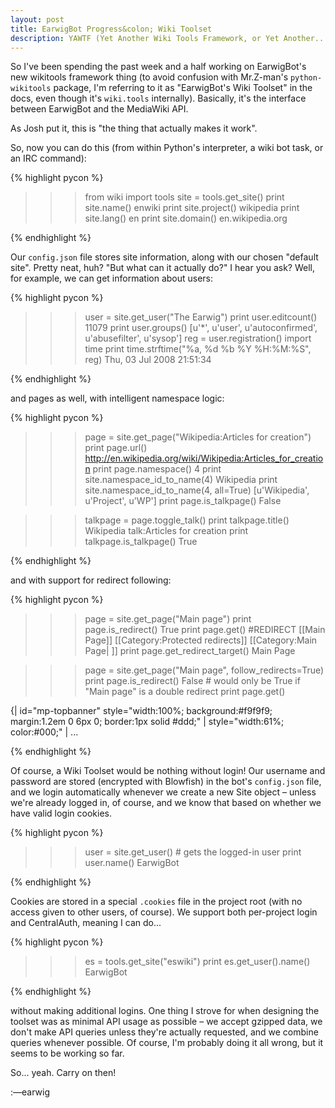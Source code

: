 ```yaml
---
layout: post
title: EarwigBot Progress&colon; Wiki Toolset
description: YAWTF (Yet Another Wiki Tools Framework, or Yet Another... WTF?)
---
```


So I've been spending the past week and a half working on EarwigBot's new
wikitools framework thing (to avoid confusion with Mr.Z-man's
`python-wikitools` package, I'm referring to it as "EarwigBot's Wiki Toolset"
in the docs, even though it's `wiki.tools` internally). Basically, it's the
interface between EarwigBot and the MediaWiki API.

As Josh put it, this is "the thing that actually makes it work".

So, now you can do this (from within Python's interpreter, a wiki bot task, or
an IRC command):

{% highlight pycon %}

>>> from wiki import tools
>>> site = tools.get_site()
>>> print site.name()
enwiki
>>> print site.project()
wikipedia
>>> print site.lang()
en
>>> print site.domain()
en.wikipedia.org

{% endhighlight %}

Our `config.json` file stores site information, along with our chosen "default
site". Pretty neat, huh? "But what can it actually do?" I hear you ask? Well,
for example, we can get information about users:

{% highlight pycon %}

>>> user = site.get_user("The Earwig")
>>> print user.editcount()
11079
>>> print user.groups()
[u'*', u'user', u'autoconfirmed', u'abusefilter', u'sysop']
>>> reg = user.registration()
>>> import time
>>> print time.strftime("%a, %d %b %Y %H:%M:%S", reg)
Thu, 03 Jul 2008 21:51:34

{% endhighlight %}

and pages as well, with intelligent namespace logic:

{% highlight pycon %}

>>> page = site.get_page("Wikipedia:Articles for creation")
>>> print page.url()
http://en.wikipedia.org/wiki/Wikipedia:Articles_for_creation
>>> print page.namespace()
4
>>> print site.namespace_id_to_name(4)
Wikipedia
>>> print site.namespace_id_to_name(4, all=True)
[u'Wikipedia', u'Project', u'WP']
>>> print page.is_talkpage()
False

>>> talkpage = page.toggle_talk()
>>> print talkpage.title()
Wikipedia talk:Articles for creation
>>> print talkpage.is_talkpage()
True

{% endhighlight %}

and with support for redirect following:

{% highlight pycon %}

>>> page = site.get_page("Main page")
>>> print page.is_redirect()
True
>>> print page.get()
#REDIRECT [[Main Page]]
[[Category:Protected redirects]]
[[Category:Main Page| ]]
>>> print page.get_redirect_target()
Main Page

>>> page = site.get_page("Main page", follow_redirects=True)
>>> print page.is_redirect()
False  # would only be True if "Main page" is a double redirect
>>> print page.get()
<!--        BANNER ACROSS TOP OF PAGE        -->
{| id="mp-topbanner" style="width:100%; background:#f9f9f9; margin:1.2em 0 6px 0; border:1px solid #ddd;"
| style="width:61%; color:#000;" |
...

{% endhighlight %}

Of course, a Wiki Toolset would be nothing without login! Our username and
password are stored (encrypted with Blowfish) in the bot's `config.json` file,
and we login automatically whenever we create a new Site object &ndash; unless
we're already logged in, of course, and we know that based on whether we have
valid login cookies.

{% highlight pycon %}

>>> user = site.get_user()  # gets the logged-in user
>>> print user.name()
EarwigBot

{% endhighlight %}

Cookies are stored in a special `.cookies` file in the project root (with no
access given to other users, of course). We support both per-project login and
CentralAuth, meaning I can do...

{% highlight pycon %}

>>> es = tools.get_site("eswiki")
>>> print es.get_user().name()
EarwigBot

{% endhighlight %}

without making additional logins. One thing I strove for when designing the
toolset was as minimal API usage as possible &ndash; we accept gzipped data, we
don't make API queries unless they're actually requested, and we combine
queries whenever possible. Of course, I'm probably doing it all wrong, but
it seems to be working so far.

So... yeah. Carry on then!

:&mdash;earwig
